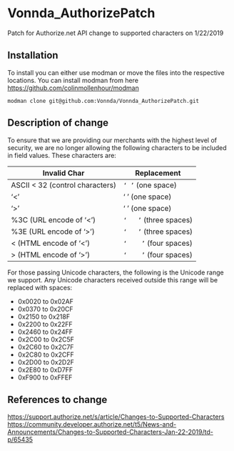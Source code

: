 # Vonnda_AuthorizePatch
Patch for Authorize.net API change to supported characters on 1/22/2019

## Installation
To install you can either use modman or move the files into the respective locations. You can install modman from here https://github.com/colinmollenhour/modman

    modman clone git@github.com:Vonnda/Vonnda_AuthorizePatch.git

## Description of change
To ensure that we are providing our merchants with the highest level of security, we are no longer allowing the following characters to be included in field values. These characters are:

| Invalid Char                    | Replacement            |
| ------------------------------- | ---------------------- |
| ASCII < 32 (control characters) | `‘ ’` (one space)      |
| ‘<’                             | ‘ ’ (one space)        |
| ‘>’                             | ‘ ’ (one space)        |
| %3C (URL encode of ‘<’)         | `‘   ’` (three spaces) |
| %3E (URL encode of ‘>’)         | `‘   ’` (three spaces) |
| &lt;  (HTML encode of ‘<’)      | `‘    ’` (four spaces) |
| &gt; (HTML encode of ‘>’)       | `‘    ’` (four spaces) |

For those passing Unicode characters, the following is the Unicode range we support. Any Unicode characters received outside this range will be replaced with spaces:

* 0x0020 to 0x02AF
* 0x0370 to 0x20CF
* 0x2150 to 0x218F
* 0x2200 to 0x22FF
* 0x2460 to 0x24FF
* 0x2C00 to 0x2C5F
* 0x2C60 to 0x2C7F
* 0x2C80 to 0x2CFF
* 0x2D00 to 0x2D2F
* 0x2E80 to 0xD7FF
* 0xF900 to 0xFFEF

## References to change
https://support.authorize.net/s/article/Changes-to-Supported-Characters
https://community.developer.authorize.net/t5/News-and-Announcements/Changes-to-Supported-Characters-Jan-22-2019/td-p/65435
